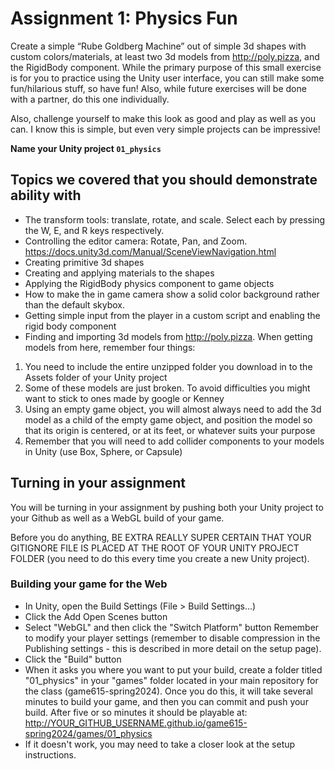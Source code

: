 # Assignment 1: Physics Fun
Create a simple “Rube Goldberg Machine” out of simple 3d shapes with custom colors/materials, at least two 3d models from http://poly.pizza, and the RigidBody component. While the primary purpose of this small exercise is for you to practice using the Unity user interface, you can still make some fun/hilarious stuff, so have fun! Also, while future exercises will be done with a partner, do this one individually.

Also, challenge yourself to make this look as good and play as well as you can. I know this is simple, but even very simple projects can be impressive!

**Name your Unity project `01_physics`**

## Topics we covered that you should demonstrate ability with
- The transform tools: translate, rotate, and scale. Select each by pressing the W, E, and R keys respectively.
- Controlling the editor camera: Rotate, Pan, and Zoom. https://docs.unity3d.com/Manual/SceneViewNavigation.html
- Creating primitive 3d shapes
- Creating and applying materials to the shapes
- Applying the RigidBody physics component to game objects
- How to make the in game camera show a solid color background rather than the default skybox.
- Getting simple input from the player in a custom script and enabling the rigid body component
- Finding and importing 3d models from http://poly.pizza. When getting models from here, remember four things: 

1. You need to include the entire unzipped folder you download in to the Assets folder of your Unity project
2. Some of these models are just broken. To avoid difficulties you might want to stick to ones made by google or Kenney
3. Using an empty game object, you will almost always need to add the 3d model as a child of the empty game object, and position the model so that its origin is centered, or at its feet, or whatever suits your purpose
4. Remember that you will need to add collider components to your models in Unity (use Box, Sphere, or Capsule)

## Turning in your assignment
You will be turning in your assignment by pushing both your Unity project to your Github as well as a WebGL build of your game.

Before you do anything, BE EXTRA REALLY SUPER CERTAIN THAT YOUR GITIGNORE FILE IS PLACED AT THE ROOT OF YOUR UNITY PROJECT FOLDER (you need to do this every time you create a new Unity project).

### Building your game for the Web
- In Unity, open the Build Settings (File > Build Settings...)
- Click the Add Open Scenes button
- Select "WebGL" and then click the "Switch Platform" button
Remember to modify your player settings (remember to disable compression in the Publishing settings - this is described in more detail on the setup page).
- Click the "Build" button
- When it asks you where you want to put your build, create a folder titled "01_physics" in your "games" folder located in your main repository for the class (game615-spring2024). Once you do this, it will take several minutes to build your game, and then you can commit and push your build. After five or so minutes it should be playable at: http://YOUR_GITHUB_USERNAME.github.io/game615-spring2024/games/01_physics
- If it doesn't work, you may need to take a closer look at the setup instructions.